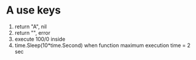 # A use keys

1. return "A", nil
2. return "", error
3. execute 100/0 inside
4. time.Sleep(10*time.Second) when function maximum execution time = 2 sec
